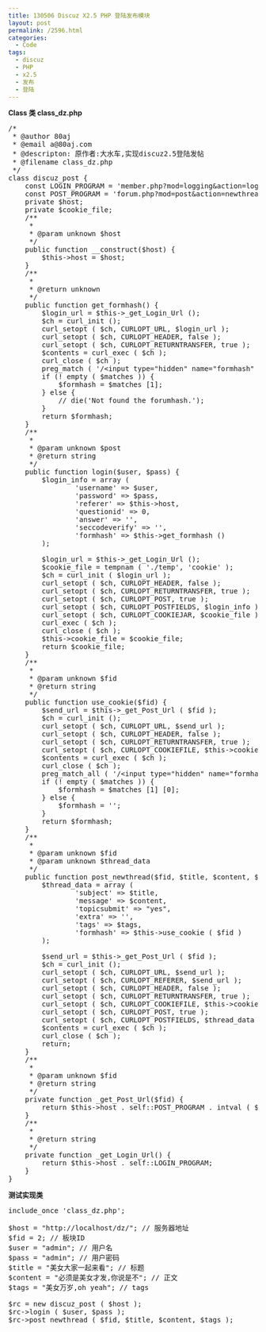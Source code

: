 ```yaml
---
title: 130506 Discuz X2.5 PHP 登陆发布模块
layout: post
permalink: /2596.html
categories:
  - Code
tags:
  - discuz
  - PHP
  - x2.5
  - 发布
  - 登陆
---
```

**Class 类 class_dz.php**

<pre class="brush: php; title: ; notranslate" title="">/*
 * @author 80aj
 * @email a@80aj.com
 * @descripton: 原作者:大水车,实现discuz2.5登陆发帖
 * @filename class_dz.php
 */
class discuz_post {
	const LOGIN_PROGRAM = 'member.php?mod=logging&action=login&loginsubmit=yes&infloat=yes';
	const POST_PROGRAM = 'forum.php?mod=post&action=newthread&fid=';
	private $host;
	private $cookie_file;
	/**
	 *
	 * @param unknown $host        	
	 */
	public function __construct($host) {
		$this-&gt;host = $host;
	}
	/**
	 *
	 * @return unknown
	 */
	public function get_formhash() {
		$login_url = $this-&gt;_get_Login_Url ();
		$ch = curl_init ();
		curl_setopt ( $ch, CURLOPT_URL, $login_url );
		curl_setopt ( $ch, CURLOPT_HEADER, false );
		curl_setopt ( $ch, CURLOPT_RETURNTRANSFER, true );
		$contents = curl_exec ( $ch );
		curl_close ( $ch );
		preg_match ( '/&lt;input type="hidden" name="formhash" value="(.*)" \/&gt;/isU', $contents, $matches );
		if (! empty ( $matches )) {
			$formhash = $matches [1];
		} else {
			// die('Not found the forumhash.');
		}
		return $formhash;
	}
	/**
	 *
	 * @param unknown $post        	
	 * @return string
	 */
	public function login($user, $pass) {
		$login_info = array (
				'username' =&gt; $user,
				'password' =&gt; $pass,
				'referer' =&gt; $this-&gt;host,
				'questionid' =&gt; 0,
				'answer' =&gt; '',
				'seccodeverify' =&gt; '',
				'formhash' =&gt; $this-&gt;get_formhash () 
		);
		
		$login_url = $this-&gt;_get_Login_Url ();
		$cookie_file = tempnam ( './temp', 'cookie' );
		$ch = curl_init ( $login_url );
		curl_setopt ( $ch, CURLOPT_HEADER, false );
		curl_setopt ( $ch, CURLOPT_RETURNTRANSFER, true );
		curl_setopt ( $ch, CURLOPT_POST, true );
		curl_setopt ( $ch, CURLOPT_POSTFIELDS, $login_info );
		curl_setopt ( $ch, CURLOPT_COOKIEJAR, $cookie_file );
		curl_exec ( $ch );
		curl_close ( $ch );
		$this-&gt;cookie_file = $cookie_file;
		return $cookie_file;
	}
	/**
	 *
	 * @param unknown $fid        	
	 * @return string
	 */
	public function use_cookie($fid) {
		$send_url = $this-&gt;_get_Post_Url ( $fid );
		$ch = curl_init ();
		curl_setopt ( $ch, CURLOPT_URL, $send_url );
		curl_setopt ( $ch, CURLOPT_HEADER, false );
		curl_setopt ( $ch, CURLOPT_RETURNTRANSFER, true );
		curl_setopt ( $ch, CURLOPT_COOKIEFILE, $this-&gt;cookie_file );
		$contents = curl_exec ( $ch );
		curl_close ( $ch );
		preg_match_all ( '/&lt;input type="hidden" name="formhash" id="formhash" value="(.*)" \/&gt;/isU', $contents, $matches );
		if (! empty ( $matches )) {
			$formhash = $matches [1] [0];
		} else {
			$formhash = '';
		}
		return $formhash;
	}
	/**
	 *
	 * @param unknown $fid        	
	 * @param unknown $thread_data        	
	 */
	public function post_newthread($fid, $title, $content, $tags) {
		$thread_data = array (
				'subject' =&gt; $title,
				'message' =&gt; $content,
				'topicsubmit' =&gt; "yes",
				'extra' =&gt; '',
				'tags' =&gt; $tags,
				'formhash' =&gt; $this-&gt;use_cookie ( $fid ) 
		);
		
		$send_url = $this-&gt;_get_Post_Url ( $fid );
		$ch = curl_init ();
		curl_setopt ( $ch, CURLOPT_URL, $send_url );
		curl_setopt ( $ch, CURLOPT_REFERER, $send_url );
		curl_setopt ( $ch, CURLOPT_HEADER, false );
		curl_setopt ( $ch, CURLOPT_RETURNTRANSFER, true );
		curl_setopt ( $ch, CURLOPT_COOKIEFILE, $this-&gt;cookie_file );
		curl_setopt ( $ch, CURLOPT_POST, true );
		curl_setopt ( $ch, CURLOPT_POSTFIELDS, $thread_data );
		$contents = curl_exec ( $ch );
		curl_close ( $ch );
		return;
	}
	/**
	 *
	 * @param unknown $fid        	
	 * @return string
	 */
	private function _get_Post_Url($fid) {
		return $this-&gt;host . self::POST_PROGRAM . intval ( $fid );
	}
	/**
	 *
	 * @return string
	 */
	private function _get_Login_Url() {
		return $this-&gt;host . self::LOGIN_PROGRAM;
	}
}
</pre>

**测试实现类**

<pre class="brush: php; title: ; notranslate" title="">include_once 'class_dz.php';

$host = "http://localhost/dz/"; // 服务器地址
$fid = 2; // 板块ID
$user = "admin"; // 用户名
$pass = "admin"; // 用户密码
$title = "美女大家一起来看"; // 标题
$content = "必须是美女才发,你说是不"; // 正文
$tags = "美女万岁,oh yeah"; // tags

$rc = new discuz_post ( $host );
$rc-&gt;login ( $user, $pass );
$rc-&gt;post_newthread ( $fid, $title, $content, $tags );
</pre>